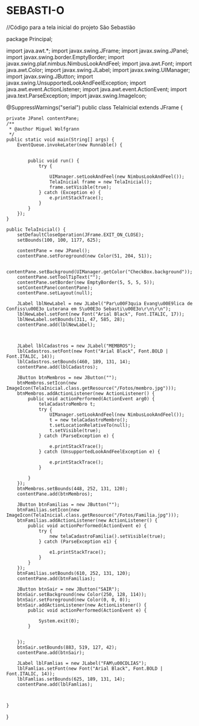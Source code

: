 # SEBASTI-O

//Código para a tela inicial do projeto São Sebastião

package Principal;



import java.awt.*;
import javax.swing.JFrame;
import javax.swing.JPanel;
import javax.swing.border.EmptyBorder;
import javax.swing.plaf.nimbus.NimbusLookAndFeel;
import java.awt.Font;
import java.awt.Color;
import javax.swing.JLabel;
import javax.swing.UIManager;
import javax.swing.JButton;
import javax.swing.UnsupportedLookAndFeelException;
import java.awt.event.ActionListener;
import java.awt.event.ActionEvent;
import java.text.ParseException;
import javax.swing.ImageIcon;




@SuppressWarnings("serial")
public class TelaInicial extends JFrame {

	private JPanel contentPane;
	/**
	 * @author Miguel Wolfgrann
	 */
	public static void main(String[] args) {
		EventQueue.invokeLater(new Runnable() {
		
		        
			public void run() {
				try {
				  
					UIManager.setLookAndFeel(new NimbusLookAndFeel());
					TelaInicial frame = new TelaInicial();					
					frame.setVisible(true);
				} catch (Exception e) {
					e.printStackTrace();
				}
			}
		});
	}

	public TelaInicial() {
		setDefaultCloseOperation(JFrame.EXIT_ON_CLOSE);
		setBounds(100, 100, 1177, 625);
		
		contentPane = new JPanel();
		contentPane.setForeground(new Color(51, 204, 51));
	
		contentPane.setBackground(UIManager.getColor("CheckBox.background"));
		contentPane.setToolTipText("");
		contentPane.setBorder(new EmptyBorder(5, 5, 5, 5));
		setContentPane(contentPane);
		contentPane.setLayout(null);
		
		JLabel lblNewLabel = new JLabel("Par\u00F3quia Evang\u00E9lica de Confiss\u00E3o Luterana em S\u00E3o Sebasti\u00E3o\r\n\r\n");
		lblNewLabel.setFont(new Font("Arial Black", Font.ITALIC, 17));
		lblNewLabel.setBounds(311, 47, 585, 28);
		contentPane.add(lblNewLabel);
	
		
	
		JLabel lblCadastros = new JLabel("MEMBROS");
		lblCadastros.setFont(new Font("Arial Black", Font.BOLD | Font.ITALIC, 14));
		lblCadastros.setBounds(460, 189, 131, 14);
		contentPane.add(lblCadastros);
		
		JButton btnMembros = new JButton("");
		btnMembros.setIcon(new ImageIcon(TelaInicial.class.getResource("/Fotos/membro.jpg")));
		btnMembros.addActionListener(new ActionListener() {
			public void actionPerformed(ActionEvent arg0) {
				telaCadastroMembro t;
				try {
					UIManager.setLookAndFeel(new NimbusLookAndFeel());
					t = new telaCadastroMembro();
					t.setLocationRelativeTo(null);
					t.setVisible(true);
				} catch (ParseException e) {
					
					e.printStackTrace();
				} catch (UnsupportedLookAndFeelException e) {
					
					e.printStackTrace();
				}
				
			}
		});
		btnMembros.setBounds(448, 252, 131, 120);
		contentPane.add(btnMembros);
		
		JButton btnFamilias = new JButton("");
		btnFamilias.setIcon(new ImageIcon(TelaInicial.class.getResource("/Fotos/Familia.jpg")));
		btnFamilias.addActionListener(new ActionListener() {
			public void actionPerformed(ActionEvent e) {
				try {
					new telaCadastroFamilia().setVisible(true);
				} catch (ParseException e1) {
					
					e1.printStackTrace();
				}
			}
		});
		btnFamilias.setBounds(610, 252, 131, 120);
		contentPane.add(btnFamilias);
		
		JButton btnSair = new JButton("SAIR");
		btnSair.setBackground(new Color(250, 128, 114));
		btnSair.setForeground(new Color(0, 0, 0));
		btnSair.addActionListener(new ActionListener() {
			public void actionPerformed(ActionEvent e) {
				
				System.exit(0);
			}

			
		});
		btnSair.setBounds(883, 519, 127, 42);
		contentPane.add(btnSair);
		
		JLabel lblFamlias = new JLabel("FAM\u00CDLIAS");
		lblFamlias.setFont(new Font("Arial Black", Font.BOLD | Font.ITALIC, 14));
		lblFamlias.setBounds(625, 189, 131, 14);
		contentPane.add(lblFamlias);
		
		
	
	}
}

